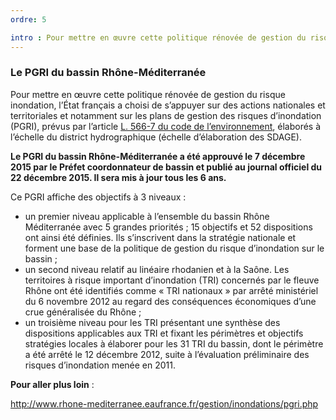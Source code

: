 ```yaml
---
ordre: 5

intro : Pour mettre en œuvre cette politique rénovée de gestion du risque inondation, l’État français a choisi de s’appuyer sur des actions nationales et territoriales et notamment sur les plans de gestion des risques d’inondation (PGRI), prévus par l’article L. 566-7 du code de l’environnement, élaborés à l’échelle du district hydrographique (échelle d’élaboration des SDAGE). 
---
```

### Le PGRI du bassin Rhône-Méditerranée

Pour mettre en œuvre cette politique rénovée de gestion du risque inondation, l’État français a choisi de s’appuyer sur des actions nationales et territoriales et notamment sur les plans de gestion des risques d’inondation (PGRI), prévus par l’article [L. 566-7 du code de l’environnement](https://www.legifrance.gouv.fr/codes/article_lc/LEGIARTI000031219649), élaborés à l’échelle du district hydrographique (échelle d’élaboration des SDAGE). 
 
**Le PGRI du bassin Rhône-Méditerranée a été approuvé le 7 décembre 2015 par le Préfet coordonnateur de bassin et publié au journal officiel du 22 décembre 2015. Il sera mis à jour tous les 6 ans.**

Ce PGRI affiche des objectifs à 3 niveaux : 
- un premier niveau applicable à l’ensemble du bassin Rhône Méditerranée avec 5 grandes priorités ; 15 objectifs et 52 dispositions ont ainsi été définies. Ils s’inscrivent dans la stratégie nationale et forment une base de la politique de gestion du risque d’inondation sur le bassin ;
- un second niveau relatif au linéaire rhodanien et à la Saône. Les territoires à risque important d’inondation (TRI) concernés par le fleuve Rhône ont été identifiés comme « TRI nationaux » par arrêté ministériel du 6 novembre 2012 au regard des conséquences économiques d’une crue généralisée du Rhône ;
- un troisième niveau pour les TRI présentant une synthèse des dispositions applicables aux TRI et fixant les périmètres et objectifs stratégies locales à élaborer pour les 31 TRI du bassin, dont le périmètre a été arrêté le 12 décembre 2012, suite à l’évaluation préliminaire des risques d’inondation menée en 2011.

**Pour aller plus loin** : 

http://www.rhone-mediterranee.eaufrance.fr/gestion/inondations/pgri.php

